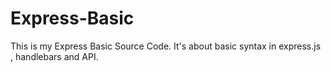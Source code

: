 # Express-Basic
This is my Express Basic Source Code. It's about basic syntax in express.js , handlebars and API.

